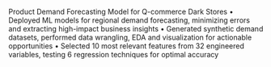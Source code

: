 
Product Demand Forecasting Model for Q-commerce Dark Stores
 • Deployed ML models for regional demand forecasting, minimizing errors and extracting high-impact business insights
 • Generated synthetic demand datasets, performed data wrangling, EDA and visualization for actionable opportunities
 • Selected 10 most relevant features from 32 engineered variables, testing 6 regression techniques for optimal accuracy                                                                                                               
